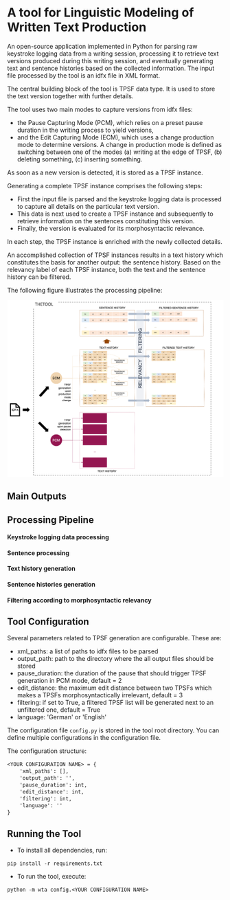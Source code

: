 # A tool for Linguistic Modeling of Written Text Production

An open-source application implemented in Python for parsing raw keystroke logging data from a writing session, processing it to retrieve text versions produced during this writing session, and eventually generating text and sentence histories based on the collected information. The input file processed by the tool is an idfx file in XML format.

The central building block of the tool is TPSF data type. It is used to store the text version together with further details. 

The tool uses two main modes to capture versions from idfx files: 
* the Pause Capturing Mode (PCM), which relies on a preset pause duration in the writing process to yield versions, 
* and the Edit Capturing Mode (ECM), which uses a change production mode to determine versions. A  change  in  production  mode  is  defined  as switching between one of the modes (a) writing at the edge of TPSF, (b) deleting something, (c) inserting something.

As soon as a new version is detected, it is stored as a TPSF instance. 

Generating a complete TPSF instance comprises the following steps: 
* First the input file is parsed and the keystroke logging data is processed to capture all details on the particular text version. 
* This data is next used to create a TPSF instance and subsequently to retrieve information on the sentences constituting this version. 
* Finally, the version is evaluated for its morphosyntactic relevance. 

In each step, the TPSF instance is enriched with the newly collected details.

An accomplished collection of TPSF instances results in a text history which constitutes the basis for another output: the sentence history. Based on the relevancy label of each TPSF instance, both the text and the sentence history can be filtered. 

The following figure illustrates the processing pipeline:

![Processing Pipeline](https://github.com/mulasik/wta/blob/main/docs/charts/Concept_Overview.png)

## Main Outputs

## Processing Pipeline

#### Keystroke logging data processing
#### Sentence processing
#### Text history generation
#### Sentence histories generation
#### Filtering according to morphosyntactic relevancy



## Tool Configuration

Several parameters related to TPSF generation are configurable. These are:
* xml_paths: a list of paths to idfx files to be parsed
* output_path: path to the directory where the all output files should be stored
* pause_duration: the duration of the pause that should trigger TPSF generation in PCM mode, default = 2
* edit_distance: the maximum edit distance between two TPSFs which makes a TPSFs morphosyntactically irrelevant, default = 3
* filtering: if set to True, a filtered TPSF list will be generated next to an unfiltered one, default = True
* language: 'German' or 'English'

The configuration file ```config.py``` is stored in the tool root directory. You can define multiple configurations in the configuration file.

The configuration structure:

```
<YOUR CONFIGURATION NAME> = {
    'xml_paths': [],
    'output_path': '',
    'pause_duration': int,
    'edit_distance': int,
    'filtering': int,
    'language': ''
}
```

## Running the Tool

* To install all dependencies, run: 

```
pip install -r requirements.txt
```

* To run the tool, execute:

```
python -m wta config.<YOUR CONFIGURATION NAME>
```




